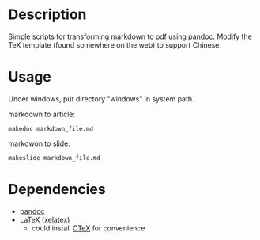 # Description

Simple scripts for transforming markdown to pdf using [pandoc](johnmacfarlane.net/pandoc/). Modify the TeX template (found somewhere on the web) to support Chinese.


# Usage

Under windows, put directory "windows" in system path.

markdown to article:

	makedoc markdown_file.md

markdwon to slide:

	makeslide markdown_file.md

# Dependencies

- [pandoc](johnmacfarlane.net/pandoc/)
- LaTeX (xelatex)
	- could install [CTeX](http://www.ctex.org/HomePage) for convenience
